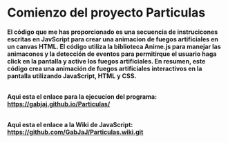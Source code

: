 <h1>
Comienzo del proyecto Particulas</h1>
<strong>El código que me has proporcionado es una secuencia de instrucicones escritas en JavScript para crear una animacion de fuegos artificiales en un canvas HTML. El código utiliza la biblioteca Anime.js para manejar las animacones y la detección de eventos para permitirque el usuario haga click en la pantalla y active los fuegos artificiales. En resumen, este código crea una animación de fuegos artificiales interactivos en la pantalla utilizando JavaScript, HTML y CSS.</strong>

<br><strong>
Aqui esta el enlace para la ejecucion del programa: https://gabjaj.github.io/Particulas/</strong></br>

<br><strong>
Aqui esta el enlace a la Wiki de JavaScript: https://github.com/GabJaJ/Particulas.wiki.git</strong></br>


